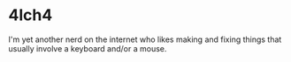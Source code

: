 # 4lch4

I'm yet another nerd on the internet who likes making and fixing things that usually involve a keyboard and/or a mouse.
